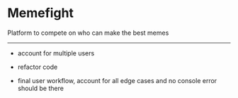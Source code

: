 # Memefight

Platform to compete on who can make the best memes

---

- account for multiple users

- refactor code
- final user workflow, account for all edge cases and no console error should be there